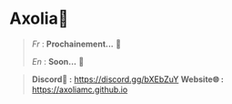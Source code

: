 # **Axolia🌺**
> *Fr* : **Prochainement...** 👀
>
> *En* : **Soon...** 👀

> **__Discord💬 :__** https://discord.gg/bXEbZuY
> **__Website🌐 :__** https://axoliamc.github.io
